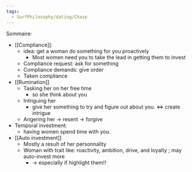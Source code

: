 ```yaml
---
tags:
  - SurfPhilosophy/dating/Chase
---
```


Sommaire:
- [[Compliance]]:
	- idea: get a woman do something for you proactively
		- Most women need you to take the lead in getting them to invest
	- Compliance request: ask for something
	- Compliance demands: give order
	- Taken compliance
- [[Rumination]]
	- Tasking her on her free time
		- so she think about you
	- Intriguing her
		- give her something to try and figure out about you. <=> create intrigue
	- Angering her -> resent -> forgive
- Temporal investment: 
	- having women spend time with you.
- [[Auto investment]]
	- Mostly a result of her personnality 
	- Woman with trait like: roactivity, ambition, drive, and loyalty ; may auto-invest more
		- -> especially if highlight them!!





